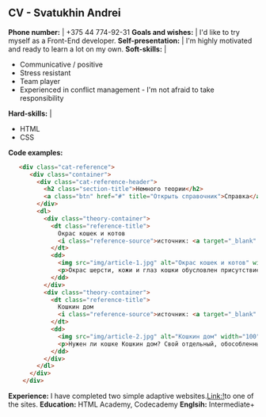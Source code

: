 **CV - Svatukhin Andrei**
------------------------
**Phone number:** | +375 44 774-92-31 
**Goals and wishes:** | I'd like to try myself as a Front-End developer. 
**Self-presentation:** | I'm highly motivated and ready to learn a lot on my own. 
**Soft-skills:** |
- Communicative / positive 
- Stress resistant
- Team player
- Experienced in conflict management - I'm not afraid to take responsibility

**Hard-skills:** | 
- HTML
- CSS

**Code examples:**
```HTML
   <div class="cat-reference">
      <div class="container">
        <div class="cat-reference-header">
          <h2 class="section-title">Немного теории</h2>
          <a class="btn" href="#" title="Открыть справочник">Справка</a>
        </div>
        <dl>
          <div class="theory-container">
            <dt class="reference-title">
              Окрас кошек и котов
              <i class="reference-source">источник: <a target="_blank" href="https://ru.wikipedia.org">wikipedia</a></i>
            </dt>
            <dd>
              <img src="img/article-1.jpg" alt="Окрас кошек и котов" width="100" height="100">
              <p>Окрас шерсти, кожи и глаз кошки обусловлен присутствием в них пигмента меланина. Меланин находится в теле волоса в виде микроскопических гранул, которые различаются по форме, размеру и количеству, что и вызывает различия в окрасе.</p>
            </dd>
          </div>
          <div class="theory-container">
            <dt class="reference-title">
              Кошкин дом
              <i class="reference-source">источник: <a target="_blank" href="http://kotmur.spb.ru">kotmur.spb.ru</a></i>
            </dt>
            <dd>
              <img src="img/article-2.jpg" alt="Кошкин дом" width="100" height="100">
              <p>Нужен ли кошке Кошкин дом? Свой отдельный, обособленный от пространства городской квартиры Кошкин дом? Да, нужен! Нужен особый Кошкин дом, обустроенный по ее вкусу с лесенкой, с когтеточкой, с замкнутым, своим, отдельным уголком в ее, кошкином, доме.</p>
            </dd>
          </div>
        </dl>
      </div>
    </div>
```
**Experience:** I have completed two simple adaptive websites.[Link:!](https://svatukhin.github.io/)to one of the sites. 
**Education:** HTML Academy, Codecademy 
**Englsih:** Intermediate+
